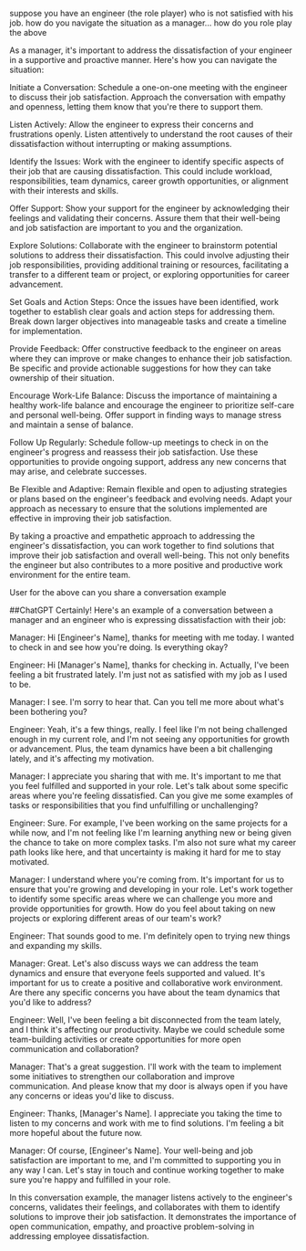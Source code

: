 suppose you have an engineer (the role player) who is not satisfied with his job. how do you navigate the situation as a manager...
how do you role play the above

As a manager, it's important to address the dissatisfaction of your engineer in a supportive and proactive manner. Here's how you can navigate the situation:

Initiate a Conversation: Schedule a one-on-one meeting with the engineer to discuss their job satisfaction. Approach the conversation with empathy and openness, letting them know that you're there to support them.

Listen Actively: Allow the engineer to express their concerns and frustrations openly. Listen attentively to understand the root causes of their dissatisfaction without interrupting or making assumptions.

Identify the Issues: Work with the engineer to identify specific aspects of their job that are causing dissatisfaction. This could include workload, responsibilities, team dynamics, career growth opportunities, or alignment with their interests and skills.

Offer Support: Show your support for the engineer by acknowledging their feelings and validating their concerns. Assure them that their well-being and job satisfaction are important to you and the organization.

Explore Solutions: Collaborate with the engineer to brainstorm potential solutions to address their dissatisfaction. This could involve adjusting their job responsibilities, providing additional training or resources, facilitating a transfer to a different team or project, or exploring opportunities for career advancement.

Set Goals and Action Steps: Once the issues have been identified, work together to establish clear goals and action steps for addressing them. Break down larger objectives into manageable tasks and create a timeline for implementation.

Provide Feedback: Offer constructive feedback to the engineer on areas where they can improve or make changes to enhance their job satisfaction. Be specific and provide actionable suggestions for how they can take ownership of their situation.

Encourage Work-Life Balance: Discuss the importance of maintaining a healthy work-life balance and encourage the engineer to prioritize self-care and personal well-being. Offer support in finding ways to manage stress and maintain a sense of balance.

Follow Up Regularly: Schedule follow-up meetings to check in on the engineer's progress and reassess their job satisfaction. Use these opportunities to provide ongoing support, address any new concerns that may arise, and celebrate successes.

Be Flexible and Adaptive: Remain flexible and open to adjusting strategies or plans based on the engineer's feedback and evolving needs. Adapt your approach as necessary to ensure that the solutions implemented are effective in improving their job satisfaction.

By taking a proactive and empathetic approach to addressing the engineer's dissatisfaction, you can work together to find solutions that improve their job satisfaction and overall well-being. This not only benefits the engineer but also contributes to a more positive and productive work environment for the entire team.

User
for the above can you share a conversation example


##ChatGPT
Certainly! Here's an example of a conversation between a manager and an engineer who is expressing dissatisfaction with their job:

Manager: Hi [Engineer's Name], thanks for meeting with me today. I wanted to check in and see how you're doing. Is everything okay?

Engineer: Hi [Manager's Name], thanks for checking in. Actually, I've been feeling a bit frustrated lately. I'm just not as satisfied with my job as I used to be.

Manager: I see. I'm sorry to hear that. Can you tell me more about what's been bothering you?

Engineer: Yeah, it's a few things, really. I feel like I'm not being challenged enough in my current role, and I'm not seeing any opportunities for growth or advancement. 
Plus, the team dynamics have been a bit challenging lately, and it's affecting my motivation.

Manager: I appreciate you sharing that with me. It's important to me that you feel fulfilled and supported in your role. Let's talk about some specific areas where 
you're feeling dissatisfied. Can you give me some examples of tasks or responsibilities that you find unfulfilling or unchallenging?

Engineer: Sure. For example, I've been working on the same projects for a while now, and I'm not feeling like I'm learning anything new or being given the chance to 
take on more complex tasks. I'm also not sure what my career path looks like here, and that uncertainty is making it hard for me to stay motivated.

Manager: I understand where you're coming from. It's important for us to ensure that you're growing and developing in your role. Let's work together to identify some 
specific areas where we can challenge you more and provide opportunities for growth. How do you feel about taking on new projects or exploring different areas of our team's work?

Engineer: That sounds good to me. I'm definitely open to trying new things and expanding my skills.

Manager: Great. Let's also discuss ways we can address the team dynamics and ensure that everyone feels supported and valued. It's important for us to create a positive 
and collaborative work environment. Are there any specific concerns you have about the team dynamics that you'd like to address?

Engineer: Well, I've been feeling a bit disconnected from the team lately, and I think it's affecting our productivity. Maybe we could schedule some team-building 
activities or create opportunities for more open communication and collaboration?

Manager: That's a great suggestion. I'll work with the team to implement some initiatives to strengthen our collaboration and improve communication. And please know 
that my door is always open if you have any concerns or ideas you'd like to discuss.

Engineer: Thanks, [Manager's Name]. I appreciate you taking the time to listen to my concerns and work with me to find solutions. I'm feeling a bit more hopeful 
about the future now.

Manager: Of course, [Engineer's Name]. Your well-being and job satisfaction are important to me, and I'm committed to supporting you in any way I can. 
Let's stay in touch and continue working together to make sure you're happy and fulfilled in your role.

In this conversation example, the manager listens actively to the engineer's concerns, validates their feelings, and collaborates with them to identify 
solutions to improve their job satisfaction. It demonstrates the importance of open communication, empathy, and proactive problem-solving in addressing employee dissatisfaction.
